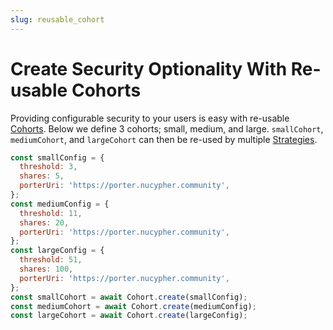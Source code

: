 ```yaml
---
slug: reusable_cohort
---
```


# Create Security Optionality With Re-usable Cohorts

Providing configurable security to your users is easy with re-usable [Cohorts](./cohort).
Below we define 3 cohorts; small, medium, and large.
`smallCohort`, `mediumCohort`, and `largeCohort` can then be re-used by multiple [Strategies](./strategy).

```js
const smallConfig = {
  threshold: 3,
  shares: 5,
  porterUri: 'https://porter.nucypher.community',
};
const mediumConfig = {
  threshold: 11,
  shares: 20,
  porterUri: 'https://porter.nucypher.community',
};
const largeConfig = {
  threshold: 51,
  shares: 100,
  porterUri: 'https://porter.nucypher.community',
};
const smallCohort = await Cohort.create(smallConfig);
const mediumCohort = await Cohort.create(mediumConfig);
const largeCohort = await Cohort.create(largeConfig);
```
